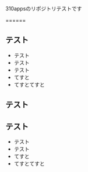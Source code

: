 310appsのリポジトリテストです

======

## テスト
* テスト
* テスト
* テスト
* てすと
* てすとてすと


## テスト

## テスト
* テスト
* テスト
* てすと
* てすとてすと
